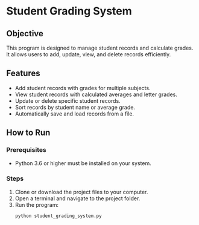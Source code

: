 # Student Grading System

## Objective
This program is designed to manage student records and calculate grades. It allows users to add, update, view, and delete records efficiently.

## Features
- Add student records with grades for multiple subjects.
- View student records with calculated averages and letter grades.
- Update or delete specific student records.
- Sort records by student name or average grade.
- Automatically save and load records from a file.

## How to Run
### Prerequisites
- Python 3.6 or higher must be installed on your system.

### Steps
1. Clone or download the project files to your computer.
2. Open a terminal and navigate to the project folder.
3. Run the program:
   ```bash
   python student_grading_system.py
